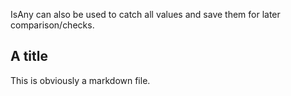 IsAny can also be used to catch all values and save them for later comparison/checks.

## A title
This is obviously a markdown file.

